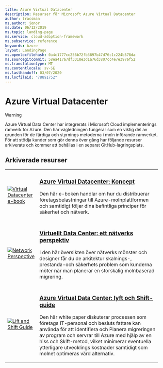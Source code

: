 ```yaml
---
title: Azure Virtual Datacenter
description: Resurser för Microsoft Azure Virtual Datacenter
author: tracsman
ms.author: jonor
ms.date: 06/12/2019
ms.topic: landing-page
ms.service: cloud-adoption-framework
ms.subservice: reference
keywords: Azure
layout: LandingPage
ms.openlocfilehash: 0a4c1777cc256b72fb3897b47d76c1c224b578da
ms.sourcegitcommit: 58ea417a7df3318e3d1a76d3807cc4e7e3976f52
ms.translationtype: MT
ms.contentlocale: sv-SE
ms.lasthandoff: 03/07/2020
ms.locfileid: "78891752"
---
```

<!-- cSpell:ignore tracsman jonor -->

# <a name="azure-virtual-datacenter"></a>Azure Virtual Datacenter

> [!WARNING]
> Azure Virtual Data Center har integrerats i Microsoft Cloud implementerings ramverk för Azure. Den här vägledningen fungerar som en viktig del av grunden för de färdiga och styrnings metoderna i moln införande ramverket. För att stödja kunder som gör denna över gång har följande resurser arkiverats och kommer att behållas i en separat GitHub-lagringsplats.

## <a name="archived-resources"></a>Arkiverade resurser

<!-- markdownlint-disable MD033 -->

<table>
<tr>
    <td style="width: 64px; vertical-align: middle;"><a href="https://raw.githubusercontent.com/microsoft/CloudAdoptionFramework/master/archive/vdc/Azure_Virtual_Datacenter.pdf"><img src="../_images/vdc/virtual-datacenter.svg" alt="Virtual Datacenter e-book" /></a></td>
    <td>
        <h3><a href="https://raw.githubusercontent.com/microsoft/CloudAdoptionFramework/master/archive/vdc/Azure_Virtual_Datacenter.pdf">Azure Virtual Datacenter: Koncept</a></h3>
        <p>Den här e-boken handlar om hur du distribuerar företagsbelastningar till Azure-molnplattformen och samtidigt följer dina befintliga principer för säkerhet och nätverk.</p>
    </td>
</tr>
<tr>
    <td style="width: 64px; vertical-align: middle;"><a href="./networking-vdc.md"><img src="../_images/vdc/vdc-network.png" alt="Network Perspective" /></a></td>
    <td>
        <h3><a href="./networking-vdc.md">Virtuellt Data Center: ett nätverks perspektiv</a></h3>
        <p>I den här översikten över nätverks mönster och designer får du de arkitektur skalnings-, prestanda-och säkerhets problem som kunderna möter när man planerar en storskalig molnbaserad migrering.</p>
    </td>
</tr>
<tr>
    <td style="width: 64px; vertical-align: middle;"><a href="https://raw.githubusercontent.com/microsoft/CloudAdoptionFramework/master/archive/vdc/Azure_Virtual_Datacenter_Lift_and_Shift_Guide.pdf"><img src="../_images/vdc/vdc-lift-and-shift.png" alt="Lift and Shift Guide" /></a></td>
    <td>
        <h3><a href="https://raw.githubusercontent.com/microsoft/CloudAdoptionFramework/master/archive/vdc/Azure_Virtual_Datacenter_Lift_and_Shift_Guide.pdf">Azure Virtual Data Center: lyft och Shift-guide</a></h3>
        <p>Den här white paper diskuterar processen som företags IT-personal och besluts fattare kan använda för att identifiera och Planera migreringen av program och servrar till Azure med hjälp av en hiss och Skift-metod, vilket minimerar eventuella ytterligare utvecklings kostnader samtidigt som molnet optimeras värd alternativ.</p>
    </td>
</tr>
</table>

<!-- markdownlint-enable MD033 -->
